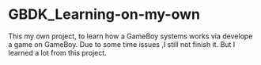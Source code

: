 # GBDK_Learning-on-my-own
  This my own project, to learn how a GameBoy systems works via develope a game on GameBoy.
  Due to some time issues ,I still not finish it.
  But I learned a lot from this project.
